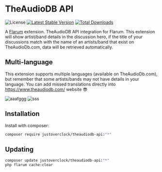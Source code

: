 # TheAudioDB API

![License](https://img.shields.io/badge/license-0BSD-blue.svg) [![Latest Stable Version](https://img.shields.io/packagist/v/justoverclock/theaudiodb-api.svg)](https://packagist.org/packages/justoverclock/theaudiodb-api) [![Total Downloads](https://img.shields.io/packagist/dt/justoverclock/theaudiodb-api.svg)](https://packagist.org/packages/justoverclock/theaudiodb-api)

A [Flarum](http://flarum.org) extension. TheAudioDB API integration for Flarum. This extension will show artist/band details in the discussion hero, if the title of your discussions match with the name of an artists/band that exist on TheAudioDb.com, data will be retrieved automatically.

## Multi-language
This extension supports multiple languages (available on TheAudioDb.com), but remember that some artists/bands may not have details in your language. You can add missed translations directly into https://www.theaudiodb.com/ website 😎

![aaafggg](https://user-images.githubusercontent.com/79002016/140955467-007cb9a3-b268-4559-a657-75bc5bf44e6f.png)
![sss](https://user-images.githubusercontent.com/79002016/140955279-927704cf-98cc-496f-b340-f28717aa41e6.png)



## Installation

Install with composer:

```sh
composer require justoverclock/theaudiodb-api:"*"
```

## Updating

```sh
composer update justoverclock/theaudiodb-api:"*"
php flarum cache:clear
```

